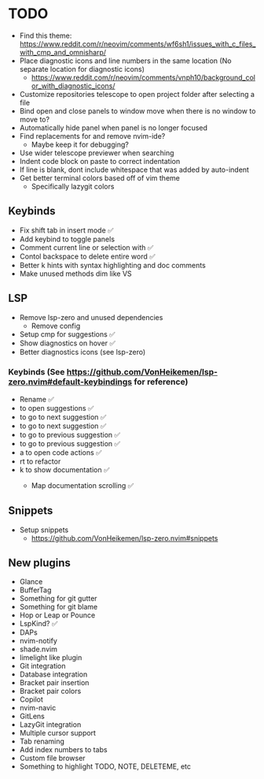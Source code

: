 # TODO

- Find this theme: https://www.reddit.com/r/neovim/comments/wf6sh1/issues_with_c_files_with_cmp_and_omnisharp/
- Place diagnostic icons and line numbers in the same location (No separate location for diagnostic icons)
    - https://www.reddit.com/r/neovim/comments/vnph10/background_color_with_diagnostic_icons/
- Customize repositories telescope to open project folder after selecting a file
- Bind open and close panels to window move when there is no window to move to?
- Automatically hide panel when panel is no longer focused
- Find replacements for and remove nvim-ide?
    - Maybe keep it for debugging?
- Use wider telescope previewer when searching
- Indent code block on paste to correct indentation
- If line is blank, dont include whitespace that was added by auto-indent
- Get better terminal colors based off of vim theme
    - Specifically lazygit colors

## Keybinds

- Fix shift tab in insert mode ✅
- Add keybind to toggle panels
- Comment current line or selection with <C-/> ✅
- Contol backspace to delete entire word ✅
- Better <Leader>k hints with syntax highlighting and doc comments
- Make unused methods dim like VS

## LSP

- Remove lsp-zero and unused dependencies
    - Remove config 
- Setup cmp for suggestions ✅
- Show diagnostics on hover ✅
- Better diagnostics icons (see lsp-zero)

### Keybinds (See https://github.com/VonHeikemen/lsp-zero.nvim#default-keybindings for reference)

- Rename ✅
- <C-Space> to open suggestions ✅
- <Tab> to go to next suggestion ✅
- <C-n> to go to next suggestion ✅
- <S-Tab> to go to previous suggestion ✅
- <C-p> to go to previous suggestion ✅
- <Leader>a to open code actions ✅
- <Leader>rt to refactor
- <Leader>k to show documentation ✅
    - Map documentation scrolling ✅

## Snippets

- Setup snippets
    - https://github.com/VonHeikemen/lsp-zero.nvim#snippets

## New plugins

- Glance
- BufferTag
- Something for git gutter
- Something for git blame
- Hop or Leap or Pounce
- LspKind? ✅
- DAPs
- nvim-notify
- shade.nvim
- limelight like plugin
- Git integration
- Database integration
- Bracket pair insertion
- Bracket pair colors
- Copilot
- nvim-navic
- GitLens
- LazyGit integration
- Multiple cursor support
- Tab renaming
- Add index numbers to tabs
- Custom file browser
- Something to highlight TODO, NOTE, DELETEME, etc
